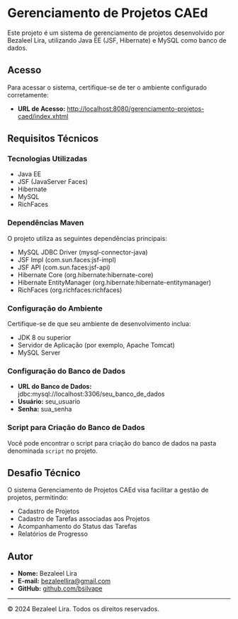

# Gerenciamento de Projetos CAEd

Este projeto é um sistema de gerenciamento de projetos desenvolvido por Bezaleel Lira, utilizando Java EE (JSF, Hibernate) e MySQL como banco de dados.

## Acesso

Para acessar o sistema, certifique-se de ter o ambiente configurado corretamente:

- **URL de Acesso:** [http://localhost:8080/gerenciamento-projetos-caed/index.xhtml](http://localhost:8080/gerenciamento-projetos-caed/index.xhtml)

## Requisitos Técnicos

### Tecnologias Utilizadas

- Java EE
- JSF (JavaServer Faces)
- Hibernate
- MySQL
- RichFaces

### Dependências Maven

O projeto utiliza as seguintes dependências principais:

- MySQL JDBC Driver (mysql-connector-java)
- JSF Impl (com.sun.faces:jsf-impl)
- JSF API (com.sun.faces:jsf-api)
- Hibernate Core (org.hibernate:hibernate-core)
- Hibernate EntityManager (org.hibernate:hibernate-entitymanager)
- RichFaces (org.richfaces:richfaces)

### Configuração do Ambiente

Certifique-se de que seu ambiente de desenvolvimento inclua:

- JDK 8 ou superior
- Servidor de Aplicação (por exemplo, Apache Tomcat)
- MySQL Server

### Configuração do Banco de Dados

- **URL do Banco de Dados:** jdbc:mysql://localhost:3306/seu_banco_de_dados
- **Usuário:** seu_usuario
- **Senha:** sua_senha

### Script para Criação do Banco de Dados

Você pode encontrar o script para criação do banco de dados na pasta denominada `script` no projeto.

## Desafio Técnico

O sistema Gerenciamento de Projetos CAEd visa facilitar a gestão de projetos, permitindo:

- Cadastro de Projetos
- Cadastro de Tarefas associadas aos Projetos
- Acompanhamento do Status das Tarefas
- Relatórios de Progresso

## Autor

- **Nome:** Bezaleel Lira
- **E-mail:** bezaleellira@gmail.com
- **GitHub:** [github.com/bsilvape](https://github.com/bsilvape)

---

© 2024 Bezaleel Lira. Todos os direitos reservados.